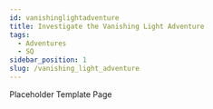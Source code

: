 ```yaml
---
id: vanishinglightadventure
title: Investigate the Vanishing Light Adventure
tags:
  - Adventures
  - SQ
sidebar_position: 1
slug: /vanishing_light_adventure
---
```


Placeholder Template Page